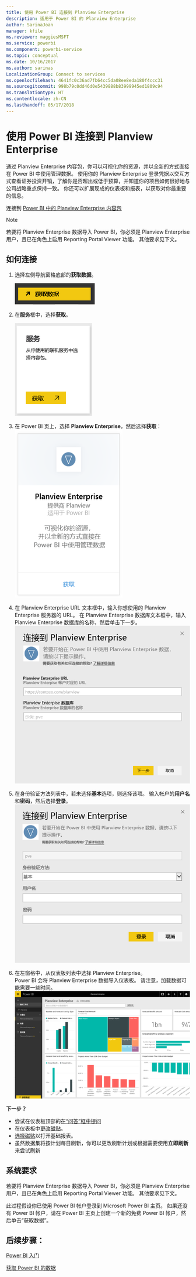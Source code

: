 ```yaml
---
title: 使用 Power BI 连接到 Planview Enterprise
description: 适用于 Power BI 的 Planview Enterprise
author: SarinaJoan
manager: kfile
ms.reviewer: maggiesMSFT
ms.service: powerbi
ms.component: powerbi-service
ms.topic: conceptual
ms.date: 10/16/2017
ms.author: sarinas
LocalizationGroup: Connect to services
ms.openlocfilehash: 4641fc0c36ad7fb64cc5da08ee8eda180f4ccc31
ms.sourcegitcommit: 998b79c0dd46d0e5439888b83999945ed1809c94
ms.translationtype: HT
ms.contentlocale: zh-CN
ms.lasthandoff: 05/17/2018
---
```

# <a name="connect-to-planview-enterprise-with-power-bi"></a>使用 Power BI 连接到 Planview Enterprise
通过 Planview Enterprise 内容包，你可以可视化你的资源，并以全新的方式直接在 Power BI 中使用管理数据。 使用你的 Planview Enterprise 登录凭据以交互方式查看证券投资开销，了解你是否超出或低于预算，并知道你的项目如何很好地与公司战略重点保持一致。 你还可以扩展现成的仪表板和报表，以获取对你最重要的信息。

连接到 [Power BI 中的 Planview Enterprise 内容包](https://app.powerbi.com/getdata/services/planview-enterprise)

>[!NOTE]
>若要将 Planview Enterprise 数据导入 Power BI，你必须是 Planview Enterprise 用户，且已在角色上启用 Reporting Portal Viewer 功能。 其他要求见下文。

## <a name="how-to-connect"></a>如何连接
1. 选择左侧导航窗格底部的**获取数据**。
   
    ![](media/service-connect-to-planview/get.png)
2. 在**服务**框中，选择**获取**。
   
    ![](media/service-connect-to-planview/services.png)
3. 在 Power BI 页上，选择 **Planview Enterprise**，然后选择**获取**：  
    ![](media/service-connect-to-planview/planview.png)
4. 在 Planview Enterprise URL 文本框中，输入你想使用的 Planview Enterprise 服务器的 URL。 在 Planview Enterprise 数据库文本框中，输入 Planview Enterprise 数据库的名称，然后单击下一步。  
    ![](media/service-connect-to-planview/params.png)
5. 在身份验证方法列表中，若未选择**基本**选项，则选择该项。 输入帐户的**用户名**和**密码**，然后选择**登录**。  
   ![](media/service-connect-to-planview/creds.png)
6. 在左窗格中，从仪表板列表中选择 Planview Enterprise。  
     Power BI 会将 Planview Enterprise 数据导入仪表板。 请注意，加载数据可能需要一些时间。  
    ![](media/service-connect-to-planview/dashboard.png)

**下一步？**

* 尝试在仪表板顶部的[在“问答”框中提问](power-bi-q-and-a.md)
* 在仪表板中[更改磁贴](service-dashboard-edit-tile.md)。
* [选择磁贴](service-dashboard-tiles.md)以打开基础报表。
* 虽然数据集将按计划每日刷新，你可以更改刷新计划或根据需要使用**立即刷新**来尝试刷新

## <a name="system-requirements"></a>系统要求
若要将 Planview Enterprise 数据导入 Power BI，你必须是 Planview Enterprise 用户，且已在角色上启用 Reporting Portal Viewer 功能。 其他要求见下文。

此过程假设你已使用 Power BI 帐户登录到 Microsoft Power BI 主页。 如果还没有 Power BI 帐户，请在 Power BI 主页上创建一个新的免费 Power BI 帐户，然后单击“获取数据”。

## <a name="next-steps"></a>后续步骤：

[Power BI 入门](service-get-started.md)

[获取 Power BI 的数据](service-get-data.md)